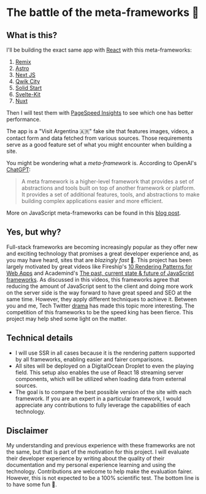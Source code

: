 # The battle of the meta-frameworks 👊

## What is this?

I'll be building the exact same app with [React](https://reactjs.org/) with this meta-frameworks:

1. [Remix](https://remix.run)
2. [Astro](https://astro.build)
3. [Next JS](https://nextjs.org)
4. [Qwik City](https://qwik.builder.io/qwikcity/overview/)
5. [Solid Start](https://start.solidjs.com)
6. [Svelte-Kit](https://kit.svelte.dev/)
7. [Nuxt](https://nuxtjs.org/)

Then I will test them with [PageSpeed Insights](https://pagespeed.web.dev) to see which one has better performance.

The app is a "Visit Argentina 🇦🇷" fake site that features images, videos, a contact form and data fetched from various sources.
Those requirements serve as a good feature set of what you might encounter when building a site.

You might be wondering what a _meta-framework_ is.
According to OpenAI's [ChatGPT](https://chat.openai.com/chat):

> A meta framework is a higher-level framework that provides a set of abstractions and tools built on top of another framework or platform. It provides a set of additional features, tools, and abstractions to make building complex applications easier and more efficient.

More on JavaScript meta-frameworks can be found in this [blog post](https://prismic.io/blog/javascript-meta-frameworks-ecosystem).

## Yes, but why?

Full-stack frameworks are becoming increasingly popular as they offer new and exciting technology that promises a great developer experience and, as you may have heard, sites that are _blazingly fast_ 🚀.
This project has been largely motivated by great videos like Fireship's [10 Rendering Patterns for Web Apps](https://www.youtube.com/watch?v=Dkx5ydvtpCA) and Academind's [The past, current state & future of JavaScript frameworks](https://www.youtube.com/watch?v=5EsLj3JOdE0).
As discussed in this videos, this frameworks agree that reducing the amount of JavaScript sent to the client and doing more work on the server side is the way forward to have great speed and SEO at the same time. However, they apply different techniques to achieve it.
Between you and me, Tech Twitter [drama](https://twitter.com/ryanflorence/status/1586820806625046529?s=20) has made this topic more interesting. The competition of this frameworks to be the speed king has been fierce. This project may help shed some light on the matter.

## Technical details

- I will use SSR in all cases because it is the rendering pattern supported by all frameworks, enabling easier and fairer comparisons.
- All sites will be deployed on a DigitalOcean Droplet to even the playing field. This setup also enables the use of React 18 streaming server components, which will be utilized when loading data from external sources.
- The goal is to compare the best possible version of the site with each framework. If you are an expert in a particular framework, I would appreciate any contributions to fully leverage the capabilities of each technology.

## Disclaimer

My understanding and previous experience with these frameworks are not the same, but that is part of the motivation for this project. I will evaluate their developer experience by writing about the quality of their documentation and my personal experience learning and using the technology. Contributions are welcome to help make the evaluation fairer. However, this is not expected to be a 100% scientific test. The bottom line is to have some fun 🙂.
